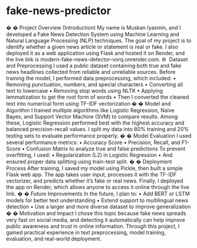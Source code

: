 # fake-news-predictor


�
� Project Overview (Introduction) 
My name is Muskan Iyasmin, and I developed a Fake News Detection System using 
Machine Learning and Natural Language Processing (NLP) techniques. The goal of my 
project is to identify whether a given news article or statement is real or fake. I also 
deployed it as a web application using Flask and hosted it on Render, and the live link is 
modern-fake-news-detector-vorq.onrender.com. 
⚙
 ️ Dataset and Preprocessing 
I used a public dataset containing both true and fake news headlines collected from 
reliable and unreliable sources. 
Before training the model, I performed data preprocessing, which included: 
• Removing punctuation, numbers, and special characters 
• Converting all text to lowercase 
• Removing stop words using NLTK 
• Applying lemmatization to get the root form of words 
• Then I converted the cleaned text into numerical form using TF-IDF vectorization 
�
� Model and Algorithm 
I trained multiple algorithms like Logistic Regression, Naive Bayes, and Support Vector 
Machine (SVM) to compare results. 
Among these, Logistic Regression performed best with the highest accuracy and 
balanced precision-recall values. 
I split my data into 80% training and 20% testing sets to evaluate performance properly. 
�
� Model Evaluation 
I used several performance metrics: 
• Accuracy Score 
• Precision, Recall, and F1-Score 
• Confusion Matrix to analyze true and false predictions 
To prevent overfitting, I used: 
• Regularization (L2) in Logistic Regression 
• And ensured proper data splitting using train-test split. 
�
� Deployment Process 
After training, I saved my model using Pickle, then built a simple Flask web app. 
The app takes user input, processes it with the TF-IDF vectorizer, and predicts whether it’s 
fake or real news. 
Finally, I deployed the app on Render, which allows anyone to access it online through the 
live link. 
�
� Future Improvements 
In the future, I plan to: 
• Add BERT or LSTM models for better text understanding 
• Extend support to multilingual news detection 
• Use a larger and more diverse dataset to improve generalization 
�
� Motivation and Impact 
I chose this topic because fake news spreads very fast on social media, and detecting it 
automatically can help improve public awareness and trust in online information. 
Through this project, I gained practical experience in text preprocessing, model training, 
evaluation, and real-world deployment. 
